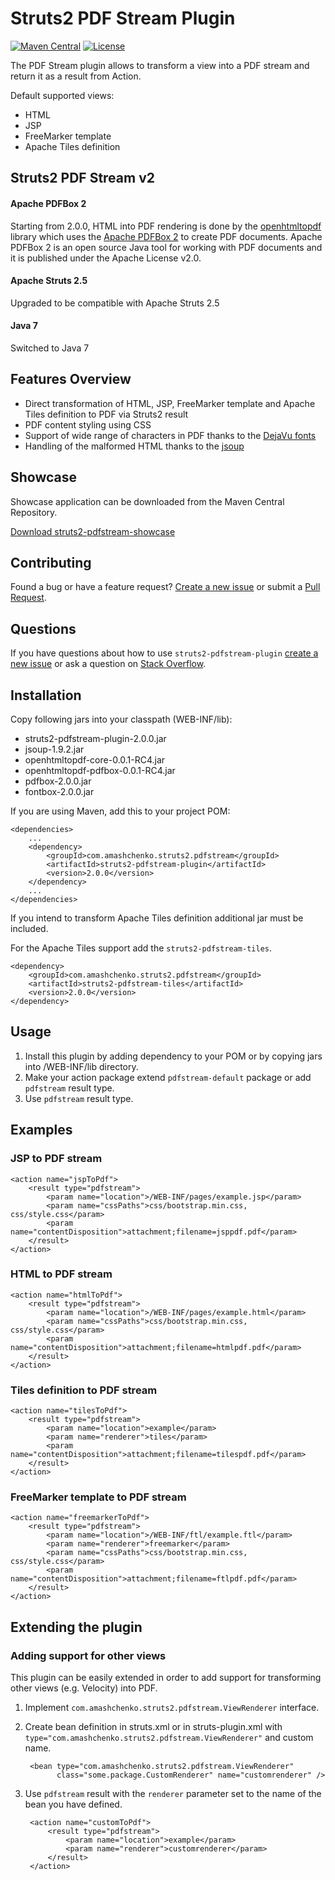 # Struts2 PDF Stream Plugin

[![Maven Central](https://maven-badges.herokuapp.com/maven-central/com.amashchenko.struts2.pdfstream/struts2-pdfstream-plugin/badge.svg?subject=Maven%20Central)](https://maven-badges.herokuapp.com/maven-central/com.amashchenko.struts2.pdfstream/struts2-pdfstream-plugin/)
[![License](https://img.shields.io/badge/License-Apache%20License%202.0-blue.svg)](https://www.apache.org/licenses/LICENSE-2.0.html)

The PDF Stream plugin allows to transform a view into a PDF stream and return it as a result from Action.

Default supported views:

- HTML
- JSP
- FreeMarker template
- Apache Tiles definition


## Struts2 PDF Stream v2

#### Apache PDFBox 2

Starting from 2.0.0, HTML into PDF rendering is done by the [openhtmltopdf](https://github.com/danfickle/openhtmltopdf) library which uses the [Apache PDFBox 2](https://pdfbox.apache.org/) to create PDF documents.
Apache PDFBox 2 is an open source Java tool for working with PDF documents and it is published under the Apache License v2.0.

#### Apache Struts 2.5

Upgraded to be compatible with Apache Struts 2.5

#### Java 7

Switched to Java 7 



## Features Overview

- Direct transformation of HTML, JSP, FreeMarker template and Apache Tiles definition to PDF via Struts2 result
- PDF content styling using CSS
- Support of wide range of characters in PDF thanks to the [DejaVu fonts](https://dejavu-fonts.github.io/)
- Handling of the malformed HTML thanks to the [jsoup](https://jsoup.org/)


## Showcase

Showcase application can be downloaded from the Maven Central Repository.

[Download struts2-pdfstream-showcase](https://search.maven.org/remotecontent?filepath=com/amashchenko/struts2/pdfstream/struts2-pdfstream-showcase/2.0.0/struts2-pdfstream-showcase-2.0.0.war)


## Contributing

Found a bug or have a feature request? [Create a new issue](https://github.com/aleksandr-m/struts2-pdfstream/issues/new) or submit a [Pull Request](https://github.com/aleksandr-m/struts2-pdfstream/pulls).

## Questions

If you have questions about how to use `struts2-pdfstream-plugin` [create a new issue](https://github.com/aleksandr-m/struts2-pdfstream/issues/new) or ask a question on [Stack Overflow](https://stackoverflow.com/questions/tagged/struts2-pdfstream-plugin).


## Installation

Copy following jars into your classpath (WEB-INF/lib):

- struts2-pdfstream-plugin-2.0.0.jar
- jsoup-1.9.2.jar
- openhtmltopdf-core-0.0.1-RC4.jar
- openhtmltopdf-pdfbox-0.0.1-RC4.jar
- pdfbox-2.0.0.jar
- fontbox-2.0.0.jar

If you are using Maven, add this to your project POM:

    <dependencies>
        ...
        <dependency>
            <groupId>com.amashchenko.struts2.pdfstream</groupId>
            <artifactId>struts2-pdfstream-plugin</artifactId>
            <version>2.0.0</version>
        </dependency>
        ...
    </dependencies>

If you intend to transform Apache Tiles definition additional jar must be included.

For the Apache Tiles support add the `struts2-pdfstream-tiles`.

    <dependency>
        <groupId>com.amashchenko.struts2.pdfstream</groupId>
        <artifactId>struts2-pdfstream-tiles</artifactId>
        <version>2.0.0</version>
    </dependency>


## Usage

1. Install this plugin by adding dependency to your POM or by copying jars into /WEB-INF/lib directory.
2. Make your action package extend `pdfstream-default` package or add `pdfstream` result type.
3. Use `pdfstream` result type.


## Examples

### JSP to PDF stream

    <action name="jspToPdf">
        <result type="pdfstream">
            <param name="location">/WEB-INF/pages/example.jsp</param>
            <param name="cssPaths">css/bootstrap.min.css, css/style.css</param>
            <param name="contentDisposition">attachment;filename=jsppdf.pdf</param>
        </result>
    </action>
    
### HTML to PDF stream

    <action name="htmlToPdf">
        <result type="pdfstream">
            <param name="location">/WEB-INF/pages/example.html</param>
            <param name="cssPaths">css/bootstrap.min.css, css/style.css</param>
            <param name="contentDisposition">attachment;filename=htmlpdf.pdf</param>
        </result>
    </action>

### Tiles definition to PDF stream

    <action name="tilesToPdf">
        <result type="pdfstream">
            <param name="location">example</param>
            <param name="renderer">tiles</param>
            <param name="contentDisposition">attachment;filename=tilespdf.pdf</param>
        </result>
    </action>

### FreeMarker template to PDF stream

    <action name="freemarkerToPdf">
        <result type="pdfstream">
            <param name="location">/WEB-INF/ftl/example.ftl</param>
            <param name="renderer">freemarker</param>
            <param name="cssPaths">css/bootstrap.min.css, css/style.css</param>
            <param name="contentDisposition">attachment;filename=ftlpdf.pdf</param>
        </result>
    </action>



## Extending the plugin
### Adding support for other views

This plugin can be easily extended in order to add support for transforming other views (e.g. Velocity) into PDF.

1. Implement `com.amashchenko.struts2.pdfstream.ViewRenderer` interface.
2. Create bean definition in struts.xml or in struts-plugin.xml with `type="com.amashchenko.struts2.pdfstream.ViewRenderer"` and custom name.

        <bean type="com.amashchenko.struts2.pdfstream.ViewRenderer" 
              class="some.package.CustomRenderer" name="customrenderer" />

3. Use `pdfstream` result with the `renderer` parameter set to the name of the bean you have defined.

        <action name="customToPdf">
            <result type="pdfstream">
                <param name="location">example</param>
                <param name="renderer">customrenderer</param>
            </result>
        </action>
